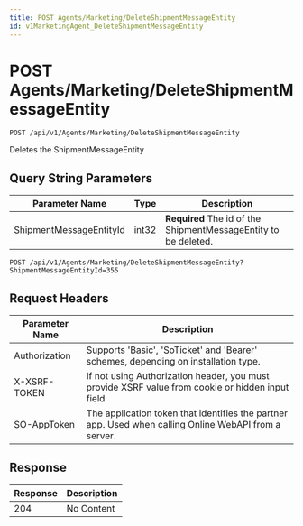 ```yaml
---
title: POST Agents/Marketing/DeleteShipmentMessageEntity
id: v1MarketingAgent_DeleteShipmentMessageEntity
---
```


# POST Agents/Marketing/DeleteShipmentMessageEntity

```http
POST /api/v1/Agents/Marketing/DeleteShipmentMessageEntity
```

Deletes the ShipmentMessageEntity







## Query String Parameters

| Parameter Name | Type |  Description |
|----------------|------|--------------|
| ShipmentMessageEntityId | int32 | **Required** The id of the ShipmentMessageEntity to be deleted. |

```http
POST /api/v1/Agents/Marketing/DeleteShipmentMessageEntity?ShipmentMessageEntityId=355
```


## Request Headers

| Parameter Name | Description |
|----------------|-------------|
| Authorization  | Supports 'Basic', 'SoTicket' and 'Bearer' schemes, depending on installation type. |
| X-XSRF-TOKEN   | If not using Authorization header, you must provide XSRF value from cookie or hidden input field |
| SO-AppToken | The application token that identifies the partner app. Used when calling Online WebAPI from a server. |


## Response


| Response | Description |
|----------------|-------------|
| 204 | No Content |